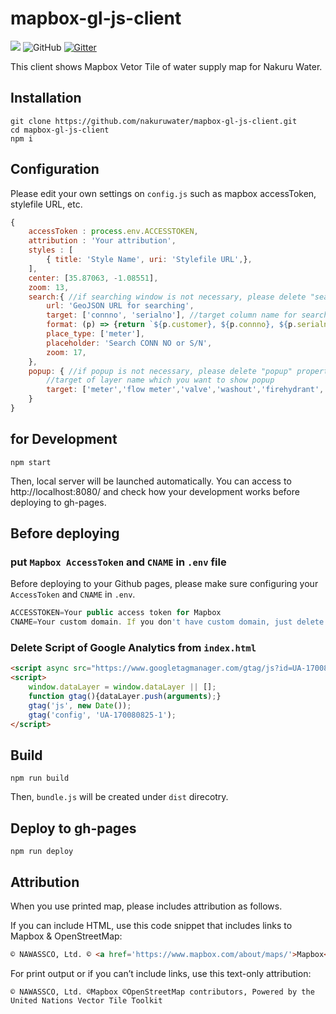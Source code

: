 # mapbox-gl-js-client
![](https://github.com/nakuruwater/mapbox-gl-js-client/workflows/Node.js%20CI/badge.svg)
![GitHub](https://img.shields.io/github/license/nakuruwater/mapbox-gl-js-client)
[![Gitter](https://badges.gitter.im/narwassco/community.svg)](https://gitter.im/narwassco/community?utm_source=badge&utm_medium=badge&utm_campaign=pr-badge)

This client shows Mapbox Vetor Tile of water supply map for Nakuru Water.

## Installation

```
git clone https://github.com/nakuruwater/mapbox-gl-js-client.git
cd mapbox-gl-js-client
npm i
```

## Configuration
Please edit your own settings on `config.js` such as mapbox accessToken, stylefile URL, etc.

```js
{
    accessToken : process.env.ACCESSTOKEN,
    attribution : 'Your attribution',
    styles : [
        { title: 'Style Name', uri: 'Stylefile URL',}, 
    ],
    center: [35.87063, -1.08551],
    zoom: 13,
    search:{ //if searching window is not necessary, please delete "search" property from config.js
        url: 'GeoJSON URL for searching',
        target: ['connno', 'serialno'], //target column name for searching
        format: (p) => {return `${p.customer}, ${p.connno}, ${p.serialno}, ${p.village}`}, //format of searching result
        place_type: ['meter'],
        placeholder: 'Search CONN NO or S/N',
        zoom: 17,
    },
    popup: { //if popup is not necessary, please delete "popup" property from config.js
        //target of layer name which you want to show popup
        target: ['meter','flow meter','valve','washout','firehydrant','tank','pipeline'/**,'intake','wtp'*/]
    }
}
```

## for Development

```
npm start
```
Then, local server will be launched automatically. You can access to http://localhost:8080/ and check how your development works before deploying to gh-pages.

## Before deploying
### put `Mapbox AccessToken` and `CNAME` in `.env` file
Before deploying to your Github pages, please make sure configuring your `AccessToken` and `CNAME` in `.env`. 

```js
ACCESSTOKEN=Your public access token for Mapbox
CNAME=Your custom domain. If you don't have custom domain, just delete it.
```

### Delete Script of Google Analytics from `index.html`
```html
<script async src="https://www.googletagmanager.com/gtag/js?id=UA-170080825-1"></script>
<script>
    window.dataLayer = window.dataLayer || [];
    function gtag(){dataLayer.push(arguments);}
    gtag('js', new Date());
    gtag('config', 'UA-170080825-1');
</script>
```

## Build

```
npm run build
```
Then, `bundle.js` will be created under `dist` direcotry.

## Deploy to gh-pages

```
npm run deploy
```

## Attribution

When you use printed map, please includes attribution as follows.

If you can include HTML, use this code snippet that includes links to Mapbox & OpenStreetMap:
```html
© NAWASSCO, Ltd. © <a href='https://www.mapbox.com/about/maps/'>Mapbox</a> © <a href='https://www.openstreetmap.org/copyright'>OpenStreetMap</a> <strong><a href='https://www.mapbox.com/map-feedback/' target='_blank'>Improve this map</a></strong>Powered by the United Nations Vector Tile Toolkit
```

For print output or if you can’t include links, use this text-only attribution:
```
© NAWASSCO, Ltd. ©Mapbox ©OpenStreetMap contributors, Powered by the United Nations Vector Tile Toolkit
```